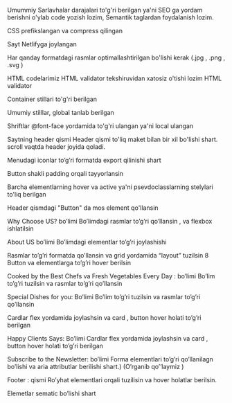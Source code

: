 
Umummiy
Sarlavhalar darajalari to'g'ri berilgan ya'ni SEO ga yordam berishni o'ylab code yozish lozim, Semantik taglardan foydalanish lozim.

CSS prefikslangan va compress qilingan

Sayt  Netlifyga joylangan

Har qanday formatdagi rasmlar optimallashtirilgan bo'lishi kerak  (.jpg , .png , .svg )

HTML codelarimiz HTML validator tekshiruvidan xatosiz o'tishi lozim HTML validator

Container stillari to'g'ri berilgan

Umumiy stilllar, global tanlab berilgan

Shriftlar @font-face yordamida to'g'ri ulangan ya'ni local ulangan 

Saytning header qismi
Header qismi to'liq  maket bilan bir xil bo'lishi shart. scroll vaqtda header joyida qoladi.

Menudagi iconlar to’g’ri formatda export qilinishi shart

Button shakli padding orqali tayyorlansin

Barcha elementlarning hover va active ya'ni psevdoclasslarning stelylari to'liq berilgan

Header qismdagi "Button" da mos element qo'llansin 

Why Choose US? bo’limi
Bo’limdagi rasmlar to’g’ri qo’llansin , va flexbox ishlatilsin

About US bo’limi
Bo’limdagi elementlar to’g’ri joylashishi

Rasmlar to’g’ri formatda qo’llansin va grid yordamida “layout” tuzilsin
8
Button va elementlarga to’g’ri hover berilsin

Cooked by the
Best Chefs va Fresh Vegetables
Every Day : bo’limi
Bo’lim to’g’ri tuzilsin va rasmlar to’g’ri qo’llansin

Special Dishes for you: Bo’limi
Bo’lim to’g’ri tuzilsin va rasmlar to’g’ri qo’llansin

Cardlar flex yordamida joylashsin va card , button hover holati to’g’ri berilgan

Happy Clients Says:  Bo’limi
Cardlar flex yordamida joylashsin va card , button hover holati to’g’ri berilgan

Subscribe to the Newsletter: bo’limi
Forma elementlari to’g’ri qo’llanilagn bo’lishi va aria attributlar berilishi shart.) (O’rganib qo’’laymiz ) 

Footer : qismi
Ro’yhat elementlari orqali tuzilisin va hover holatlar berilsin.

Elemetlar sematic bo’lishi shart